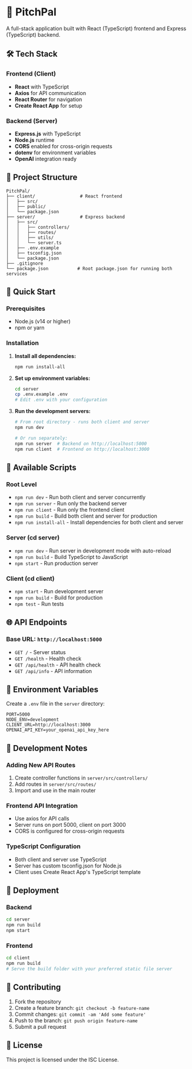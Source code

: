 # 🎯 PitchPal

A full-stack application built with React (TypeScript) frontend and Express (TypeScript) backend.

## 🛠 Tech Stack

### Frontend (Client)
- **React** with TypeScript
- **Axios** for API communication
- **React Router** for navigation
- **Create React App** for setup

### Backend (Server)
- **Express.js** with TypeScript
- **Node.js** runtime
- **CORS** enabled for cross-origin requests
- **dotenv** for environment variables
- **OpenAI** integration ready

## 📁 Project Structure

```
PitchPal/
├── client/                 # React frontend
│   ├── src/
│   ├── public/
│   └── package.json
├── server/                 # Express backend
│   ├── src/
│   │   ├── controllers/
│   │   ├── routes/
│   │   ├── utils/
│   │   └── server.ts
│   ├── .env.example
│   ├── tsconfig.json
│   └── package.json
├── .gitignore
└── package.json           # Root package.json for running both services
```

## 🚀 Quick Start

### Prerequisites
- Node.js (v14 or higher)
- npm or yarn

### Installation

1. **Install all dependencies:**
   ```bash
   npm run install-all
   ```

2. **Set up environment variables:**
   ```bash
   cd server
   cp .env.example .env
   # Edit .env with your configuration
   ```

3. **Run the development servers:**
   ```bash
   # From root directory - runs both client and server
   npm run dev
   
   # Or run separately:
   npm run server  # Backend on http://localhost:5000
   npm run client  # Frontend on http://localhost:3000
   ```

## 🔧 Available Scripts

### Root Level
- `npm run dev` - Run both client and server concurrently
- `npm run server` - Run only the backend server
- `npm run client` - Run only the frontend client
- `npm run build` - Build both client and server for production
- `npm run install-all` - Install dependencies for both client and server

### Server (cd server)
- `npm run dev` - Run server in development mode with auto-reload
- `npm run build` - Build TypeScript to JavaScript
- `npm start` - Run production server

### Client (cd client)
- `npm start` - Run development server
- `npm run build` - Build for production
- `npm test` - Run tests

## 🌐 API Endpoints

### Base URL: `http://localhost:5000`

- `GET /` - Server status
- `GET /health` - Health check
- `GET /api/health` - API health check
- `GET /api/info` - API information

## 🔐 Environment Variables

Create a `.env` file in the `server` directory:

```env
PORT=5000
NODE_ENV=development
CLIENT_URL=http://localhost:3000
OPENAI_API_KEY=your_openai_api_key_here
```

## 📝 Development Notes

### Adding New API Routes
1. Create controller functions in `server/src/controllers/`
2. Add routes in `server/src/routes/`
3. Import and use in the main router

### Frontend API Integration
- Use axios for API calls
- Server runs on port 5000, client on port 3000
- CORS is configured for cross-origin requests

### TypeScript Configuration
- Both client and server use TypeScript
- Server has custom tsconfig.json for Node.js
- Client uses Create React App's TypeScript template

## 🚀 Deployment

### Backend
```bash
cd server
npm run build
npm start
```

### Frontend
```bash
cd client
npm run build
# Serve the build folder with your preferred static file server
```

## 🤝 Contributing

1. Fork the repository
2. Create a feature branch: `git checkout -b feature-name`
3. Commit changes: `git commit -am 'Add some feature'`
4. Push to the branch: `git push origin feature-name`
5. Submit a pull request

## 📄 License

This project is licensed under the ISC License.
